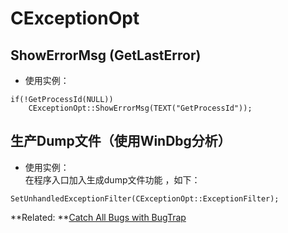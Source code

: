 # CExceptionOpt

## ShowErrorMsg (GetLastError)
* 使用实例：   
```
if(!GetProcessId(NULL))
	CExceptionOpt::ShowErrorMsg(TEXT("GetProcessId"));
```

## 生产Dump文件（使用WinDbg分析）
* 使用实例：   
在程序入口加入生成dump文件功能 ，如下：  
```
SetUnhandledExceptionFilter(CExceptionOpt::ExceptionFilter);
```
**Related: **[Catch All Bugs with BugTrap](https://www.codeproject.com/kb/applications/bugtrap.aspx)